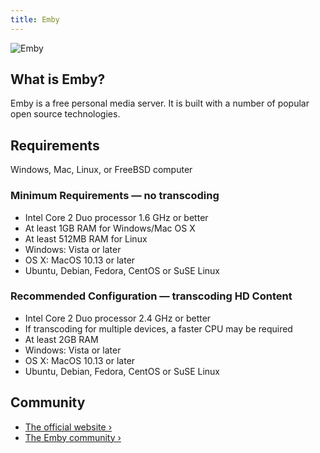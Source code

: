```yaml
---
title: Emby
---
```


![Emby](https://emby.media/support/images/logo.webp)

## What is Emby?

Emby is a free personal media server. It is built with a number of popular open source technologies.

## Requirements

Windows, Mac, Linux, or FreeBSD computer

### Minimum Requirements — no transcoding

- Intel Core 2 Duo processor 1.6 GHz or better
- At least 1GB RAM for Windows/Mac OS X
- At least 512MB RAM for Linux
- Windows: Vista or later
- OS X: MacOS 10.13 or later
- Ubuntu, Debian, Fedora, CentOS or SuSE Linux

### Recommended Configuration — transcoding HD Content

- Intel Core 2 Duo processor 2.4 GHz or better
- If transcoding for multiple devices, a faster CPU may be required
- At least 2GB RAM
- Windows: Vista or later
- OS X: MacOS 10.13 or later
- Ubuntu, Debian, Fedora, CentOS or SuSE Linux

## Community

- [The official website ›](https://emby.media/)
- [The Emby community ›](https://emby.media/community/)
